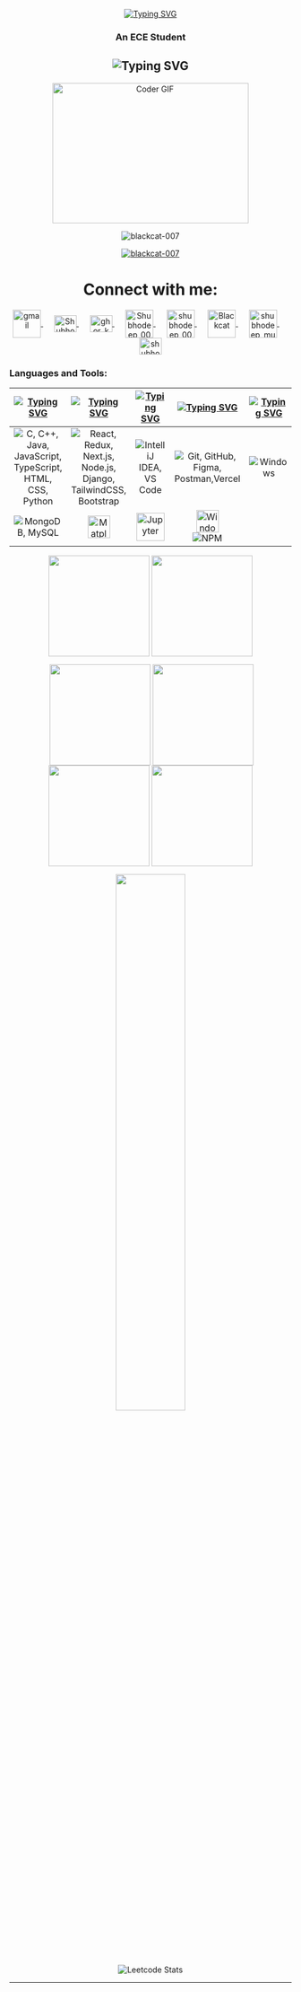 <p align="center">
  <a href="https://git.io/typing-svg">
    <img src="https://readme-typing-svg.herokuapp.com?font=Fira+Code&size=28&pause=1000&color=F77209&center=true&vCenter=true&width=600&lines=Hi+%F0%9F%91%8B%2C+I'm+Shubhodeep+Mukherjee" alt="Typing SVG" />
  </a>
</p>

<h3 align="center">An ECE Student</h3>
<h2 align="center">
  <img src="https://readme-typing-svg.demolab.com?font=Fira+Code&weight=600&pause=1000&center=true&vCenter=true&lines=Passionate+About+Coding;Software+Development;Competitive+Programming" alt="Typing SVG" />
</h2>
<p align="center">
<img alt="Coder GIF" height=250 width=350 src="https://cdn.dribbble.com/users/730703/screenshots/6581243/avento.gif" />
</p>

<p align="center"> <img src="https://komarev.com/ghpvc/?username=blackcat-007&label=Profile%20views&color=0e75b6&style=flat" alt="blackcat-007" /> </p>
 
<p align="center"> 
  <a href="https://github.com/ryo-ma/github-profile-trophy">
    <img src="https://github-profile-trophy.vercel.app/?username=blackcat-007&theme=onedark&no-frame=true&no-bg=true&margin-w=4" alt="blackcat-007" />
  </a> 
</p>

<h1 align="center">Connect with me:</h1>
<p align="center">
  <a href="shubhodeepmukherjee24@gmail.com" target="blank">
  <img align="center" src="https://upload.wikimedia.org/wikipedia/commons/thumb/7/7e/Gmail_icon_%282020%29.svg/1024px-Gmail_icon_%282020%29.svg.png" alt="gmail" height="50" width="50" />
</a>&nbsp;&nbsp;&nbsp;&nbsp;

  <a href="https://www.linkedin.com/in/shubhodeepmukherjeewebdev" target="blank">
    <img align="center" src="https://raw.githubusercontent.com/rahuldkjain/github-profile-readme-generator/master/src/images/icons/Social/linked-in-alt.svg" alt="Shubhodeep Mukherjee" height="30" width="40" />
  </a>&nbsp;&nbsp;&nbsp;&nbsp;
  <a href="https://www.instagram.com/ghor_kuno_1010?igsh=MWNvZGFtN3psb3hubw==" target="blank">
    <img align="center" src="https://raw.githubusercontent.com/rahuldkjain/github-profile-readme-generator/master/src/images/icons/Social/instagram.svg" alt="ghor_kuno_1010" height="30" width="40" />
  </a>&nbsp;&nbsp;&nbsp;&nbsp;
  
   <a href="https://codolio.com/profile/Shubhodeep_007" target="blank">
    <img align="center" src="https://media.licdn.com/dms/image/v2/D4D22AQGv29nE_F_HRg/feedshare-shrink_2048_1536/feedshare-shrink_2048_1536/0/1724164365236?e=2147483647&v=beta&t=-AwUx7FTMbXcypoZrZ0SmmEo6so1gb0R1UhiuZ224qI" alt="Shubhodeep_007" height="50" width="50" />
  </a>&nbsp;&nbsp;&nbsp;&nbsp;
  
   <a href="https://www.codechef.com/users/shubhodeep_007" target="blank">
    <img align="center" src="https://images.crunchbase.com/image/upload/c_pad,h_256,w_256,f_auto,q_auto:eco,dpr_1/zruiknbedz8yqafxbazb" alt="shubhodeep_007" height="50" width="50" />
  </a>&nbsp;&nbsp;&nbsp;&nbsp;
 
  <a href="https://www.naukri.com/code360/profile/Blackcat" target="blank">
    <img align="center" src="https://avatars.githubusercontent.com/u/88321750?v=4" alt="Blackcat" height="50" width="50" />
  </a>&nbsp;&nbsp;&nbsp;&nbsp;
  <a href="https://leetcode.com/shubhodeep_mukherjee" target="blank">
    <img align="center" src="https://raw.githubusercontent.com/rahuldkjain/github-profile-readme-generator/master/src/images/icons/Social/leet-code.svg" alt="shubhodeep_mukherjee" height="50" width="50" />
  </a>&nbsp;&nbsp;&nbsp;&nbsp;
  <a href="https://auth.geeksforgeeks.org/user/shubhodeepm9jut" target="blank">
    <img align="center" src="https://raw.githubusercontent.com/rahuldkjain/github-profile-readme-generator/master/src/images/icons/Social/geeks-for-geeks.svg" alt="shubhodeepm9jut" height="30" width="40" />
  </a>
</p>
<h3 align="left">Languages and Tools:</h3>

| [![Typing SVG](https://readme-typing-svg.herokuapp.com?font=Fira+Code&size=25&pause=1000&color=00FF2B&center=true&vCenter=true&repeat=false&random=false&width=300&lines=Languages)](https://git.io/typing-svg) | [![Typing SVG](https://readme-typing-svg.herokuapp.com?font=Fira+Code&size=25&pause=1000&color=00FF2B&center=true&vCenter=true&repeat=false&random=false&width=200&lines=Frameworks&&lib)](https://git.io/typing-svg) | [![Typing SVG](https://readme-typing-svg.herokuapp.com?font=Fira+Code&size=25&pause=1000&color=00FF2B&center=true&vCenter=true&repeat=false&random=false&width=200&lines=IDEs)](https://git.io/typing-svg) | [![Typing SVG](https://readme-typing-svg.herokuapp.com?font=Fira+Code&size=25&pause=1000&color=00FF2B&center=true&vCenter=true&repeat=false&random=false&width=200&lines=Tools)](https://git.io/typing-svg) | [![Typing SVG](https://readme-typing-svg.herokuapp.com?font=Fira+Code&size=25&pause=1000&color=00FF2B&center=true&vCenter=true&repeat=false&random=false&width=300&lines=Operating+Systems)](https://git.io/typing-svg) | 
| ----- | ---- | ---- | ---- | ---- |
| <div align="center"><img src="https://skillicons.dev/icons?i=c,cpp,java,js,ts,html,css,python" title="C, C++, Java, JavaScript, TypeScript, HTML, CSS, Python"/></div> | <div align="center"><img src="https://skillicons.dev/icons?i=react,redux,nextjs,nodejs,django,tailwind,bootstrap" title="React, Redux, Next.js, Node.js, Django, TailwindCSS, Bootstrap"/></div> | <div align="center"><img src="https://skillicons.dev/icons?i=idea,vscode" title="IntelliJ IDEA, VS Code"/></div> | <div align="center"><img src="https://skillicons.dev/icons?i=git,github,figma,postman,vercel" title="Git, GitHub, Figma, Postman,Vercel"/></div> | <div align="center"><img src="https://skillicons.dev/icons?i=windows" title="Windows"/></div> |
| <div align="center"><img src="https://skillicons.dev/icons?i=mongodb,mysql" title="MongoDB, MySQL"/></div> |<div align="center"><img src="https://img.shields.io/badge/Matplotlib-%23ffffff.svg?style=for-the-badge&logo=Matplotlib&logoColor=black" height="40" title="Matplotlib"/></div> |<div align="center"><img src="https://www.vectorlogo.zone/logos/jupyter/jupyter-icon.svg" title="Jupyter" height="50"/></div>| <div align="center"><div align="center"><img src="https://img.shields.io/badge/Windows%20Terminal-%234D4D4D.svg?style=for-the-badge&logo=windows-terminal&logoColor=white" height="40" title="Windows Terminal"/></div><div align="center"><img src="https://skillicons.dev/icons?i=npm" title="NPM"/></div></div> |

 
 <p align="center"><img align="center" src="http://github-profile-summary-cards.vercel.app/api/cards/most-commit-language?username=blackcat-007&theme=tokyonight" height="180em" />
<img align="center" src="http://github-profile-summary-cards.vercel.app/api/cards/repos-per-language?username=blackcat-007&theme=tokyonight" height="180em" /></p>

<p align="center">
  &nbsp;<img align="center" src="https://github-contributor-stats.vercel.app/api?username=blackcat-007&limit=5&theme=tokyonight&combine_all_yearly_contributions=true" height="180em" />
  <img align="center" src="http://github-profile-summary-cards.vercel.app/api/cards/stats?username=blackcat-007&theme=tokyonight" height="180em" />
  <img align="center" src="http://github-profile-summary-cards.vercel.app/api/cards/productive-time?username=blackcat-007&theme=tokyonight" height="180em" />
  <img align="center" src="http://github-profile-summary-cards.vercel.app/api/cards/profile-details?username=blackcat-007&theme=tokyonight" height="180em" />
</p>

<p align="center">
     <img width="49.5%" src="https://nirzak-streak-stats.vercel.app?user=blackcat-007&theme=dark&hide_border=true" />
  </p>
  <div align="center">
  <img src="https://leetcard.jacoblin.cool/shubhodeep_mukherjee?ext=contest" alt="Leetcode Stats" />
</div>

-------------------------------------------------------------------------------------------------------------------------------------------------------------------------------------------------------------------

